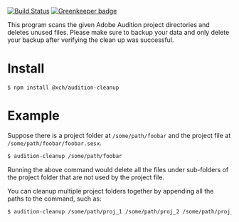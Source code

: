 [![Build Status](https://travis-ci.com/Zodiase/audition-cleanup.svg?branch=master)](https://travis-ci.com/Zodiase/audition-cleanup)
[![Greenkeeper badge](https://badges.greenkeeper.io/Zodiase/audition-cleanup.svg)](https://greenkeeper.io/)

This program scans the given Adobe Audition project directories and deletes unused files.
Please make sure to backup your data and only delete your backup after verifying the 
clean up was successful.

# Install

```
$ npm install @xch/audition-cleanup
```

# Example

Suppose there is a project folder at `/some/path/foobar` and the project file at
`/some/path/foobar/foobar.sesx`.

```Bash
$ audition-cleanup /some/path/foobar
```

Running the above command would delete all the files under sub-folders of the project 
folder that are not used by the project file.

You can cleanup multiple project folders together by appending all the paths to the 
command, such as:
```Bash
$ audition-cleanup /some/path/proj_1 /some/path/proj_2 /some/path/proj_3
```

